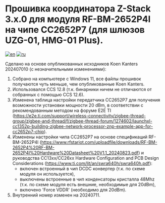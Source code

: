 # Прошивка координатора Z-Stack 3.x.0 для модуля RF-BM-2652P4I на чипе СС2652P7 (для шлюзов UZG-01, HMG-01 Plus).
[![en](https://img.shields.io/badge/lang-en-blue.svg)](https://github.com/agriadsi/MOD-Z-Stack-Firmware/blob/XZG_20240909/coordinator/README.md)
[![ru](https://img.shields.io/badge/lang-ru-red.svg)](https://github.com/agriadsi/MOD-Z-Stack-Firmware/blob/XZG_20240909/coordinator/README.ru.md)


Сделано на основе опубликованных исходников Koen Kanters 202407010 (с незначительными изменениями):
1. Собрано на компьютере с Windows 11, все файлы прошивок получаются чуть меньше, чем опубликованные Koen Kanters.
2. Использовался CCS 12.8 (т.к. бинарники ничем не отличаются от собранных с помощью CCS 12.6).
3. Изменена таблица настройки передатчика CC2652P7 для получения возможности установки мощности 20 dBm, в соответствии с рекомендованным методом на форуме E2E TI (https://e2e.ti.com/support/wireless-connectivity/zigbee-thread-group/zigbee-and-thread/f/zigbee-thread-forum/1274602/launchxl-cc1352p-building-zigbee-network-processor-znp-example-app-for-cc2652p7-chip).
4. Изменены настройки чипа СС2652P7 на основе спецификаций RF-BM-2652P4I (https://www.rfstariot.com/uploadfile/downloads/RF-BM-2652P4%20RF-BM-2652P4I%20Hardware%20Datasheet%20V1.1_20240823.pdf) и руководства CC13xx/CC26xx Hardware Configuration and PCB Design Сonsiderations (https://www.ti.com/lit/an/swra640h/swra640h.pdf):
   - включен встроенный в чип DCDC конвертер (т.к. по схеме модуля он используется),
   - выключены встроенные в чип конденсаторы кристалла 48Mhz (т.к. по схеме модуля есть внешние, необходимые для 20dBm),
   - включено 'Force VDDR' (необходимо для 20dBm).
4. Внутренний номер изменен на 20240711.
